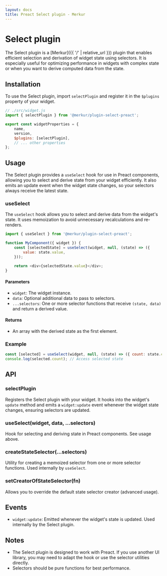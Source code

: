 ```yaml
---
layout: docs
title: Preact Select plugin - Merkur
---
```


# Select plugin

The Select plugin is a [Merkur]({{ '/' | relative_url }}) plugin that enables efficient selection and derivation of widget state using selectors. It is especially useful for optimizing performance in widgets with complex state or when you want to derive computed data from the state.

## Installation

To use the Select plugin, import `selectPlugin` and register it in the `$plugins` property of your widget.

```javascript
// ./src/widget.js
import { selectPlugin } from '@merkur/plugin-select-preact';

export const widgetProperties = {
	name,
	version,
	$plugins: [selectPlugin],
	// ... other properties
};
```

## Usage

The Select plugin provides a `useSelect` hook for use in Preact components, allowing you to select and derive state from your widget efficiently. It also emits an update event when the widget state changes, so your selectors always receive the latest state.

### useSelect

The `useSelect` hook allows you to select and derive data from the widget's state. It uses memoization to avoid unnecessary recalculations and re-renders.

```javascript
import { useSelect } from '@merkur/plugin-select-preact';

function MyComponent({ widget }) {
	const [selectedState] = useSelect(widget, null, (state) => ({
		value: state.value,
	}));

	return <div>{selectedState.value}</div>;
}
```

#### Parameters

- `widget`: The widget instance.
- `data`: Optional additional data to pass to selectors.
- `...selectors`: One or more selector functions that receive `(state, data)` and return a derived value.

#### Returns

- An array with the derived state as the first element.

### Example

```javascript
const [selected] = useSelect(widget, null, (state) => ({ count: state.count }));
console.log(selected.count); // Access selected state
```

## API

### selectPlugin

Registers the Select plugin with your widget. It hooks into the widget's `update` method and emits a `widget:update` event whenever the widget state changes, ensuring selectors are updated.

### useSelect(widget, data, ...selectors)

Hook for selecting and deriving state in Preact components. See usage above.

### createStateSelector(...selectors)

Utility for creating a memoized selector from one or more selector functions. Used internally by `useSelect`.

### setCreatorOfStateSelector(fn)

Allows you to override the default state selector creator (advanced usage).

## Events

- `widget:update`: Emitted whenever the widget's state is updated. Used internally by the Select plugin.

## Notes

- The Select plugin is designed to work with Preact. If you use another UI library, you may need to adapt the hook or use the selector utilities directly.
- Selectors should be pure functions for best performance.
